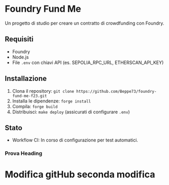 # Foundry Fund Me
Un progetto di studio per creare un contratto di crowdfunding con Foundry.

## Requisiti
- Foundry
- Node.js
- File `.env` con chiavi API (es. SEPOLIA_RPC_URL, ETHERSCAN_API_KEY)

## Installazione
1. Clona il repository: `git clone https://github.com/Beppe73/foundry-fund-me-f23.git`
2. Installa le dipendenze: `forge install`
3. Compila: `forge build`
4. Distribuisci: `make deploy` (assicurati di configurare `.env`)

## Stato
- Workflow CI: In corso di configurazione per test automatici.
### Prova Heading

# Modifica gitHub seconda modifica

